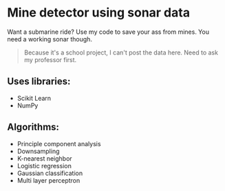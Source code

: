# Mine detector using sonar data
Want a submarine ride? Use my code to save your ass from mines. You need a working sonar though.</br>

> Because it's a school project, I can't post the data here. Need to ask my professor first.

## Uses libraries:
 * Scikit Learn
 * NumPy

## Algorithms:
 * Principle component analysis
 * Downsampling
 * K-nearest neighbor
 * Logistic regression
 * Gaussian classification
 * Multi layer perceptron
